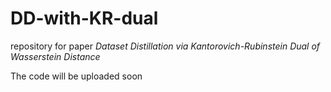 # DD-with-KR-dual
repository for paper _Dataset Distillation via Kantorovich-Rubinstein Dual of Wasserstein Distance_

The code will be uploaded soon
